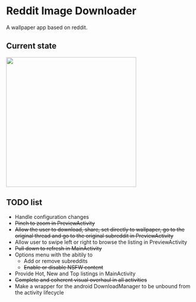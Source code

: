 # Reddit Image Downloader

A wallpaper app based on reddit.

## Current state

<img src="/screenshots/SVID_20170905_201451.gif" width="350">

## TODO list

 - Handle configuration changes
 - ~~Pinch to zoom in PreviewActivity~~
 - ~~Allow the user to download, share, set directly to wallpaper, go to the original thread and go to the original subreddit in PreviewActivity~~
 - Allow user to swipe left or right to browse the listing in PreviewActivity
 - ~~Pull down to refresh in MainActivity~~
 - Options menu with the abitily to
    - Add or remove subreddits
    - ~~Enable or disable NSFW content~~
 - Provide Hot, New and Top listings in MainActivity
 - ~~Complete and coherent visual overhaul in all activities~~
 - Make a wrapper for the android DownloadManager to be unbound from the activity lifecycle
 
